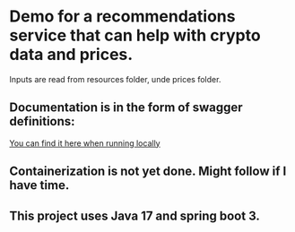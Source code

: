 # Demo for a recommendations service that can help with crypto data and prices.
Inputs are read from resources folder, unde prices folder.

## Documentation is in the form of swagger definitions: 
[You can find it here when running locally](http://localhost:8080/swagger-ui/index.html)

## Containerization is not yet done. Might follow if I have time. 


## This project uses Java 17 and spring boot 3. 